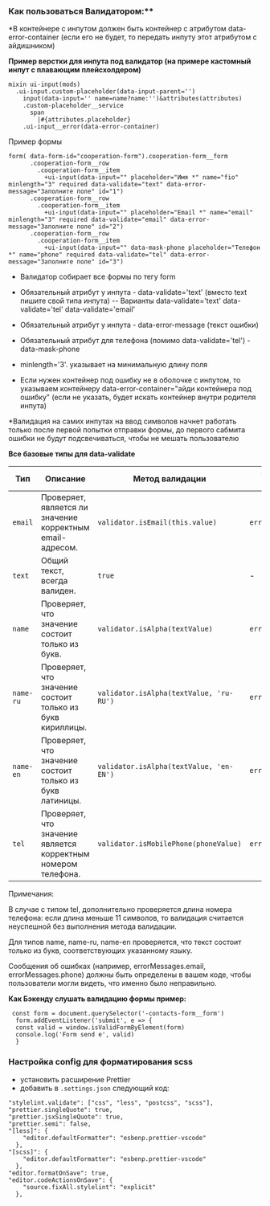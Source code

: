### Как пользоваться Валидатором:**

*В контейнере с инпутом должен быть контейнер с атрибутом data-error-container (если его не будет, то передать инпуту этот атрибутом с айдишником)

**Пример верстки для инпута под валидатор (на примере кастомный инпут с плавающим плейсхолдером)**

```
mixin ui-input(mods)
  .ui-input.custom-placeholder(data-input-parent='')
    input(data-input='' name=name?name:'')&attributes(attributes)
    .custom-placeholder__service
      span
        |#{attributes.placeholder}
    .ui-input__error(data-error-container)
```

Пример формы 

```
form( data-form-id="cooperation-form").cooperation-form__form
      .cooperation-form__row
        .cooperation-form__item
          +ui-input(data-input="" placeholder="Имя *" name="fio" minlength="3" required data-validate="text" data-error-message="Заполните поле" id="1")
      .cooperation-form__row
        .cooperation-form__item
          +ui-input(data-input="" placeholder="Email *" name="email" minlength="3" required data-validate="email" data-error-message="Заполните поле" id="2")
      .cooperation-form__row
        .cooperation-form__item
          +ui-input(data-input="" data-mask-phone placeholder="Телефон *" name="phone" required data-validate="tel" data-error-message="Заполните поле" id="3")

```

- Валидатор собирает все формы по тегу form

- Обязательный атрибут у инпута - data-validate='text' (вместо text пишите свой типа инпута)
-- Варианты data-validate='text' data-validate='tel' data-validate='email'
- Обязательный атрибут у инпута - data-error-message (текст ошибки)
- Обязательный атрибут для телефона (помимо data-validate='tel') - data-mask-phone
- minlength='3'. указывает на минимальную длину поля
- Если нужен контейнер под ошибку не в оболочке с инпутом, то указываем контейнеру data-error-container="айди контейнера под ошибку" (если не указать, будет искать контейнер внутри родителя инпута)

*Валидация на самих инпутах на ввод символов начнет работать только после первой попытки отправки формы, до первого сабмита ошибки не будут подсвечиваться, чтобы не мешать пользователю


**Все базовые типы для data-validate**


| Тип        | Описание                                                      | Метод валидации                                     | Сообщение об ошибке           |
|------------|--------------------------------------------------------------|----------------------------------------------------|-------------------------------|
| `email`    | Проверяет, является ли значение корректным email-адресом.   | `validator.isEmail(this.value)`                   | `errorMessages.email`         |
| `text`     | Общий текст, всегда валиден.                                 | `true`                                             | -                             |
| `name`     | Проверяет, что значение состоит только из букв.             | `validator.isAlpha(textValue)`                     | `errorMessages.name`          |
| `name-ru`  | Проверяет, что значение состоит только из букв кириллицы.   | `validator.isAlpha(textValue, 'ru-RU')`           | `errorMessages.nameRu`        |
| `name-en`  | Проверяет, что значение состоит только из букв латиницы.    | `validator.isAlpha(textValue, 'en-EN')`           | `errorMessages.nameEn`        |
| `tel`      | Проверяет, что значение является корректным номером телефона.| `validator.isMobilePhone(phoneValue)`              | `errorMessages.phone`         |

Примечания:

В случае с типом tel, дополнительно проверяется длина номера телефона: если длина меньше 11 символов, то валидация считается неуспешной без выполнения метода валидации.

Для типов name, name-ru, name-en проверяется, что текст состоит только из букв, соответствующих указанному языку.

Сообщения об ошибках (например, errorMessages.email, errorMessages.phone) должны быть определены в вашем коде, чтобы пользователи могли видеть, что именно было неправильно.


**Как Бэкенду слушать валидацию формы пример:**
```
 const form = document.querySelector('-contacts-form__form')
  form.addEventListener('submit', e => {
  const valid = window.isValidFormByElement(form)
  console.log('Form send e', valid)
  }
```





### Настройка config для форматирования scss

- установить расширение Prettier
- добавить в `.settings.json` следующий код:

```
"stylelint.validate": ["css", "less", "postcss", "scss"],
"prettier.singleQuote": true,
"prettier.jsxSingleQuote": true,
"prettier.semi": false,
"[less]": {
    "editor.defaultFormatter": "esbenp.prettier-vscode"
  },
"[scss]": {
    "editor.defaultFormatter": "esbenp.prettier-vscode"
  },
"editor.formatOnSave": true,
"editor.codeActionsOnSave": {
    "source.fixAll.stylelint": "explicit"
  },
```
